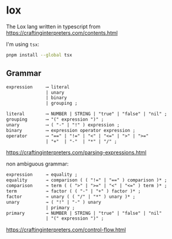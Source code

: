 # lox

The Lox lang written in typescript from https://craftinginterpreters.com/contents.html

I'm using `tsx`:

```sh
pnpm install --global tsx
```

## Grammar

```txt
expression     ⟶ literal
               | unary
               | binary
               | grouping ;

literal        ⟶ NUMBER | STRING | "true" | "false" | "nil" ;
grouping       ⟶ "(" expression ")" ;
unary          ⟶ ( "-" | "!" ) expression ;
binary         ⟶ expression operator expression ;
operator       ⟶ "==" | "!=" | "<" | "<=" | ">" | ">="
               | "+"  | "-"  | "*" | "/" ;
```

https://craftinginterpreters.com/parsing-expressions.html

non ambiguous grammar:

```txt
expression     → equality ;
equality       → comparison ( ( "!=" | "==" ) comparison )* ;
comparison     → term ( ( ">" | ">=" | "<" | "<=" ) term )* ;
term           → factor ( ( "-" | "+" ) factor )* ;
factor         → unary ( ( "/" | "*" ) unary )* ;
unary          → ( "!" | "-" ) unary
               | primary ;
primary        → NUMBER | STRING | "true" | "false" | "nil"
               | "(" expression ")" ;
```

https://craftinginterpreters.com/control-flow.html
